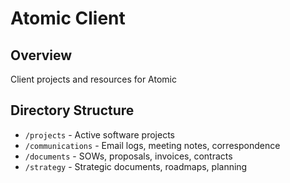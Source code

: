 # Atomic Client

## Overview
Client projects and resources for Atomic

## Directory Structure
- `/projects` - Active software projects
- `/communications` - Email logs, meeting notes, correspondence
- `/documents` - SOWs, proposals, invoices, contracts
- `/strategy` - Strategic documents, roadmaps, planning